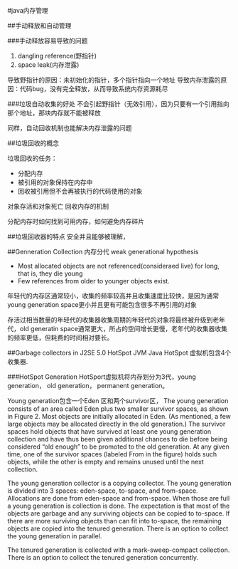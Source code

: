 #java内存管理

##手动释放和自动管理

###手动释放容易导致的问题
1. dangling reference(野指针)
2. space leak(内存泄露)

导致野指针的原因：未初始化的指针，多个指针指向一个地址
导致内存泄露的原因：代码bug，没有完全释放，从而导致系统内存资源耗尽

###垃圾自动收集的好处
不会引起野指针（无效引用），因为只要有一个引用指向那个地址，那块内存就不能被释放

同样，自动回收机制也能解决内存泄露的问题


##垃圾回收的概念

垃圾回收的任务：
* 分配内存
* 被引用的对象保持在内存中
* 回收被引用但不会再被执行的代码使用的对象

对象存活和对象死亡
回收内存的机制

分配内存时如何找到可用内存，如何避免内存碎片

##垃圾回收器的特点
安全并且能够被理解，


##Genneration Collection
内存分代
weak generational hypothesis
* Most allocated objects are not referenced(consideraed live) for long, that is, they die young
* Few references from older to younger objects exist.

年轻代的内存区通常较小，收集的频率较高并且收集速度比较快，是因为通常young generation space更小并且更有可能包含很多不再引用的对象

存活过相当数量的年轻代的收集器收集周期的年轻代的对象将最终被升级到老年代，old generatin space通常更大，所占的空间增长更慢，老年代的收集器收集的频率更低，但耗费的时间相对要长。

##Garbage collectors in J2SE 5.0 HotSpot JVM
Java HotSpot 虚拟机包含4个收集器.

###HotSpot Generation
HotSport虚拟机将内存划分为3代，young generation， old generation， permanent generation。

Young generation包含一个Eden 区和两个survivor区，
The young generation consists of an area called Eden plus two smaller survivor spaces, as shown in Figure 2.
Most objects are initially allocated in Eden. (As mentioned, a few large objects may be allocated directly in the
old generation.) The survivor spaces hold objects that have survived at least one young generation collection
and have thus been given additional chances to die before being considered “old enough” to be promoted to the
old generation. At any given time, one of the survivor spaces (labeled From in the figure) holds such objects,
while the other is empty and remains unused until the next collection.


The young generation collector is a copying collector. The young generation is divided into 3 spaces: eden-space, to-space, and from-space. Allocations are done from eden-space and from-space. When those are full a young generation is collection is done. The expectation is that most of the objects are garbage and any surviving objects can be copied to to-space. If there are more surviving objects than can fit into to-space, the remaining objects are copied into the tenured generation. There is an option to collect the young generation in parallel.
 
 The tenured generation is collected with a mark-sweep-compact collection. There is an option to collect the tenured generation concurrently.

